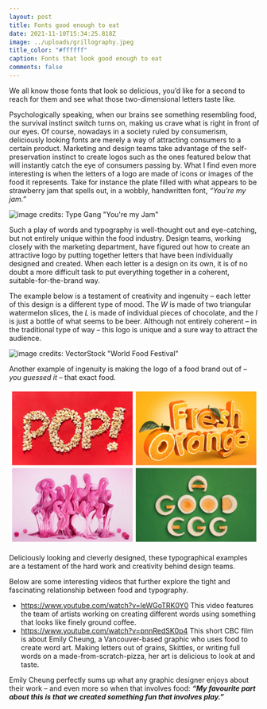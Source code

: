 ```yaml
---
layout: post
title: Fonts good enough to eat
date: 2021-11-10T15:34:25.818Z
image: ../uploads/grillography.jpeg
title_color: "#ffffff"
caption: Fonts that look good enough to eat
comments: false
---
```

We all know those fonts that look so delicious, you’d like for a second to reach for them and see what those two-dimensional letters taste like.

Psychologically speaking, when our brains see something resembling food, the survival instinct switch turns on, making us crave what is right in front of our eyes. 
Of course, nowadays in a society ruled by consumerism, deliciously looking fonts are merely a way of attracting consumers to a certain product. Marketing and design teams take advantage of the self-preservation instinct to create logos such as the ones featured below that will instantly catch the eye of consumers passing by.
What I find even more interesting is when the letters of a logo are made of icons or images of the food it represents. Take for instance the plate filled with what appears to be strawberry jam that spells out, in a wobbly, handwritten font, *“You’re my jam.”*

![image credits: Type Gang "You're my Jam"](../uploads/youremyjam_final.jpg "image credits: Type Gang \"You're my Jam\"")

Such a play of words and typography is well-thought out and eye-catching, but not entirely unique within the food industry.
Design teams, working closely with the marketing department, have figured out how to create an attractive logo by putting together letters that have been individually designed and created. When each letter is a design on its own, it is of no doubt a more difficult task to put everything together in a coherent, suitable-for-the-brand way. 

The example below is a testament of creativity and ingenuity – each letter of this design is a different type of mood. The *W* is made of two triangular watermelon slices, the *L* is made of individual pieces of chocolate, and the *I* is just a bottle of what seems to be beer. Although not entirely coherent – in the traditional type of way – this logo is unique and a sure way to attract the audience. 

![image credits: VectorStock "World Food Festival"](../uploads/foodlogodifletters.jpg "image credits: VectorStock \"World Food Festival\"")

Another example of ingenuity is making the logo of a food brand out of – *you guessed it* – that exact food. 

![image credits: VectorStock ](../uploads/collagefoodlogos.jpg "image credits: VectorStock")

Deliciously looking and cleverly designed, these typographical examples are a testament of the hard work and creativity behind design teams.  

Below are some interesting videos that further explore the tight and fascinating relationship between food and typography. 

* <https://www.youtube.com/watch?v=IeWGoTRK0Y0> This video features the team of artists working on creating different words using something that looks like finely ground coffee.
* <https://www.youtube.com/watch?v=pnnRedSK0p4> This short CBC film is about Emily Cheung, a Vancouver-based graphic who uses food to create word art. Making letters out of grains, Skittles, or writing full words on a made-from-scratch-pizza, her art is delicious to look at and taste.

Emily Cheung perfectly sums up what any graphic designer enjoys about their work – and even more so when that involves food: ***“My favourite part about this is that we created something fun that involves play.”***